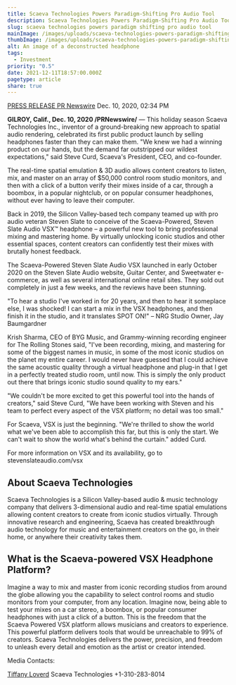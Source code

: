 ```yaml
---
title: Scaeva Technologies Powers Paradigm-Shifting Pro Audio Tool
description: Scaeva Technologies Powers Paradigm-Shifting Pro Audio Tool
slug: scaeva technologies powers paradigm shifting pro audio tool
mainImage: /images/uploads/scaeva-technologies-powers-paradigm-shifting-pro-audio-tool-featured.jpg
thumbImage: /images/uploads/scaeva-technologies-powers-paradigm-shifting-pro-audio-tool-thumb.jpg
alt: An image of a deconstructed headphone
tags:
  - Investment
priority: "0.5"
date: 2021-12-11T18:57:00.000Z
pagetype: article
share: true
---
```

[PRESS RELEASE PR Newswire](https://markets.businessinsider.com/author/pr-newswire)
Dec. 10, 2020, 02:34 PM

**GILROY, Calif., Dec. 10, 2020 /PRNewswire/** — This holiday season Scaeva Technologies Inc., inventor of a ground-breaking new approach to spatial audio rendering, celebrated its first public product launch by selling headphones faster than they can make them. "We knew we had a winning product on our hands, but the demand far outstripped our wildest expectations," said Steve Curd, Scaeva's President, CEO, and co-founder.

The real-time spatial emulation & 3D audio allows content creators to listen, mix, and master on an array of $50,000 control room studio monitors, and then with a click of a button verify their mixes inside of a car, through a boombox, in a popular nightclub, or on popular consumer headphones, without ever having to leave their computer.

Back in 2019, the Silicon Valley-based tech company teamed up with pro audio veteran Steven Slate to conceive of the Scaeva-Powered, Steven Slate Audio VSX™ headphone – a powerful new tool to bring professional mixing and mastering home. By virtually unlocking iconic studios and other essential spaces, content creators can confidently test their mixes with brutally honest feedback.

The Scaeva-Powered Steven Slate Audio VSX launched in early October 2020 on the Steven Slate Audio website, Guitar Center, and Sweetwater e-commerce, as well as several international online retail sites.  They sold out completely in just a few weeks, and the reviews have been stunning.

"To hear a studio I've worked in for 20 years, and then to hear it someplace else, I was shocked! I can start a mix in the VSX headphones, and then finish it in the studio, and it translates SPOT ON!" – NRG Studio Owner, Jay Baumgardner

Krish Sharma, CEO of BYG Music, and Grammy-winning recording engineer for The Rolling Stones said, "I've been recording, mixing, and mastering for some of the biggest names in music, in some of the most iconic studios on the planet my entire career. I would never have guessed that I could achieve the same acoustic quality through a virtual headphone and plug-in that I get in a perfectly treated studio room, until now. This is simply the only product out there that brings iconic studio sound quality to my ears."

"We couldn't be more excited to get this powerful tool into the hands of creators," said Steve Curd, "We have been working with Steven and his team to perfect every aspect of the VSX platform; no detail was too small."

For Scaeva, VSX is just the beginning. "We're thrilled to show the world what we've been able to accomplish this far, but this is only the start. We can't wait to show the world what's behind the curtain." added Curd.

For more information on VSX and its availability, go to stevenslateaudio.com/vsx

## About Scaeva Technologies

Scaeva Technologies is a Silicon Valley-based audio & music technology company that delivers 3-dimensional audio and real-time spatial emulations allowing content creators to create from iconic studios virtually. Through innovative research and engineering, Scaeva has created breakthrough audio technology for music and entertainment creators on the go, in their home, or anywhere their creativity takes them.

## What is the Scaeva-powered VSX Headphone Platform?

Imagine a way to mix and master from iconic recording studios from around the globe allowing you the capability to select control rooms and studio monitors from your computer, from any location. Imagine now, being able to test your mixes on a car stereo, a boombox, or popular consumer headphones with just a click of a button. This is the freedom that the Scaeva Powered VSX platform allows musicians and creators to experience. This powerful platform delivers tools that would be unreachable to 99% of creators. Scaeva Technologies delivers the power, precision, and freedom to unleash every detail and emotion as the artist or creator intended.

Media Contacts:

[Tiffany Loverd](<mailto: 261060@email4pr.com>)
Scaeva Technologies
+1-310-283-8014